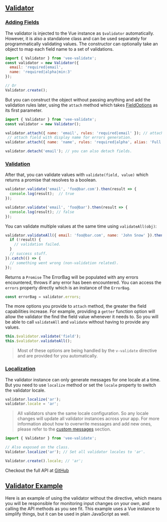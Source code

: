 ## [Validator](#validator)

### [Adding Fields](#validator-fields)

The validator is injected to the Vue instance as `$validator` automatically. However, it is also a standalone class and can be used separately for programmatically validating values. The constructor can optionally take an object to map each field name to a set of validations.

```js
import { Validator } from 'vee-validate';
const validator = new Validator({
  email: 'required|email',
  name: 'required|alpha|min:3'
});

// Or
Validator.create();
```

But you can construct the object without passing anything and add the validation rules later, using the `attach` method which takes [FieldOptions](https://github.com/baianat/vee-validate/blob/master/flow/validator.js#L17) as its first parameter.

```js
import { Validator } from 'vee-validate';
const validator = new Validator();

validator.attach({ name: 'email', rules: 'required|email' }); // attach field.
 // attach field with display name for errors generation.
validator.attach({ name: 'name', rules: 'required|alpha', alias: 'Full Name' });

validator.detach('email'); // you can also detach fields.
```

### [Validation](#validator-validate)

After that, you can validate values with `validate(field, value)` which returns a promise that resolves to a boolean.

```js
validator.validate('email', 'foo@bar.com').then(result => {
  console.log(result);  // true
});

validator.validate('email', 'foo@bar').then(result => {
  console.log(result); // false
});
```

You can validate multiple values at the same time using `validateAll(obj)`:

```js
validator.validateAll({ email: 'foo@bar.com', name: 'John Snow' }).then(result => {
  if (!result) {
    // validation failed.
  }
  // success stuff.
}).catch(() => {
  // something went wrong (non-validation related).
});
```

Returns a `Promise` The ErrorBag will be populated with any errors encountered, throws if any error has been encountered. You can access the `errors` property directly which is an instance of the `ErrorBag`.

```js
const errorBag = validator.errors;
```

The more options you provide to `attach` method, the greater the field capabilities increase. For example, providing a `getter` function option will allow the validator the find the field value whenever it needs to. So you will be able to call `validateAll` and `validate` without having to provide any values.

```js
this.$validator.validate('field');
this.$validator.validateAll();
```

> Most of these options are being handled by the `v-validate` directive and are provided for you automatically.

### [Localization](#validator-localization)

The validator instance can only generate messages for one locale at a time. But you need to use `localize` method or set the `locale` property to switch the validator locale. 

```js
validator.localize('ar');
validator.locale = 'ar';
```
> All validators share the same locale configuration. So any locale changes will update all validator instances across your app. For more information about how to overwrite messages and add new ones, please refer to the [custom messages](rules.html#custom-messages) section.

```js
import { Validator } from 'vee-validate'; 

// Also exposed on the class.
Validator.localize('ar'); // Set all validator locales to 'ar'.

Validator.create().locale; // 'ar';
```

Checkout the full API at [GitHub](https://github.com/logaretm/vee-validate/blob/master/src/core/validator.js)

## [Validator Example](#validator-example)

Here is an example of using the validator without the directive, which means you will be responsible for monitoring input changes on your own, and calling the API methods as you see fit. This example uses a Vue instance to simplify things, but it can be used in plain JavaScript as well.
